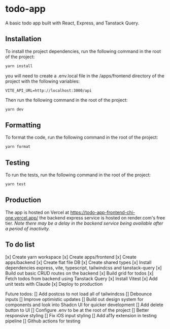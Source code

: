 # todo-app

A basic todo app built with React, Express, and Tanstack Query.

## Installation

To install the project dependencies, run the following command in the root of the project:

```bash
yarn install
```

you will need to create a .env.local file in the /apps/frontend directory of the project with the following variables:

```
VITE_API_URL=http://localhost:3000/api
```

Then run the following command in the root of the project:

```bash
yarn dev
```

## Formatting

To format the code, run the following command in the root of the project:

```bash
yarn format
```

## Testing

To run the tests, run the following command in the root of the project:

```bash
yarn test
```

## Production

The app is hosted on Vercel at https://todo-app-frontend-chi-one.vercel.app/ the backend express service is hosted on render.com's free tier.  *Note there may be a delay in the backend service being available after a period of inactivity.*

## To do list

[x] Create yarn workspace
[x] Create apps/frontend
[x] Create apps/backend
[x] Create flat file DB
[x] Create shared types
[x] Install dependencies express, vite, typescript, tailwindcss and  tanstack-query
[x] Build out basic CRUD routes on the backend
[x] Build grid for todos
[x] Fetch todos from backend using Tanstack Query
[x] Install Vitest
[x] Add unit tests with Claude
[x] Deploy to production

Future todos:
[] Add postcss to not load all of tailwindcss
[] Debounce inputs
[] Improve optimistic updates
[] Build out design system for components and look into Shadcn UI for quicker development
[] Add delete button to UI
[] Configure .env to be at the root of the project
[] Better responsive styling
[] Fix iOS input styling
[] Add a11y extension in testing pipeline
[] Github actions for testing
